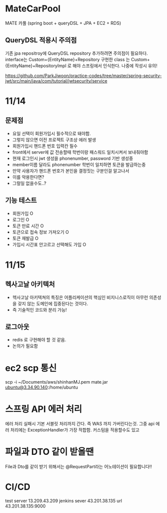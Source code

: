 # MateCarPool
MATE 카풀 (spring boot + queryDSL + JPA + EC2 + RDS)


## QueryDSL 적용시 주의점
기존 jpa repositroy에 QueryDSL repository 추가하려면 주의점이 필요하다.
interface는 Custom+{EntityName}+Repository
구현한 class 는 Custom+{EntityName}+RepositoryImpl 로 해야 
스프링에서 인식한다. 나중에 작성시 유의!

https://github.com/ParkJiwoon/practice-codes/tree/master/spring-security-jwt/src/main/java/com/tutorial/jwtsecurity/service

# 11/14 
## 문제점
- 요일 선택이 회원가입시 필수적으로 돼야함.
- 그렇지 않으면 이전 프로젝트 구조상 에러 발생
- 회원가입시 핸드폰 번호 입력칸 필수
- front에서 server에 값 전송할때 학번이랑 패스워드 일치시켜서 보내줘야함
- 현재 로그인시 jwt 생성을 phonenumber, password 기반 생성중
- member이름 달라도 phonenumber 학번이 일치하면 토큰을 발급하는중
- 만약 사용자가 핸드폰 번호가 본인을 결정짓는 구분인걸 알고나서
- 이를 악용한다면?
- 그럴일 없을수도..?
## 기능 테스트
- 회원가입 O
- 로그인 O
- 토큰 만료 시간 O
- 토큰으로 접속 정보 가져오기 O
- 토큰 재발급 O
- 가입시 시간표 안고르고 선택해도 가입 O


# 11/15
## 헥사고날 아키텍처
- 헥사고날 아키텍쳐의 특징은 어플리케이션의 핵심인 비지니스로직이 아무런 의존성을 갖지 않는 도메인에 집중된다는 것이다.
- 즉 기술적인 코드와 분리 가능!
## 로그아웃
- redis 로 구현해야 할 것 같음.
- 논의가 필요함


# ec2 scp 통신
scp -i ~/Documents/aws/shinhanMJ.pem mate.jar ubuntu@3.34.90.140:/home/ubuntu


# 스프링 API 에러 처리
에러 처리 실패시 기본 서블릿 처리까지 간다. 즉 WAS 까지 가버린다는것.
그중 api 에러 처리에는 ExceptionHandler가 가장 적합함. 커스텀을 적용할수도 있고

# 파일과 DTO 같이 받을땐
File과 Dto를 같이 받기 위해서는 @RequestPart라는 어노테이션이 필요합니다!!

# CI/CD

test server 13.209.43.209
jenkins sever 43.201.38.135
url 43.201.38.135:9000
 